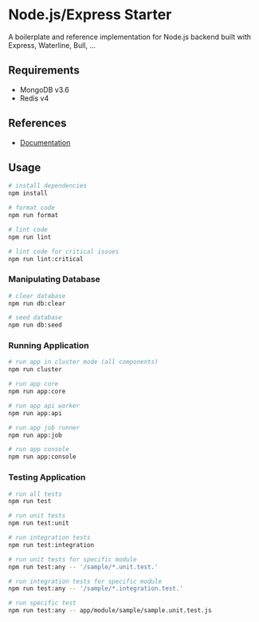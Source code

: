 # Node.js/Express Starter

A boilerplate and reference implementation for Node.js backend built with Express, Waterline, Bull, ...

## Requirements

- MongoDB v3.6
- Redis v4

## References

- [Documentation](./docs/)

## Usage

```sh
# install dependencies
npm install

# format code
npm run format

# lint code
npm run lint

# lint code for critical issues
npm run lint:critical
```

### Manipulating Database

```sh
# clear database
npm run db:clear

# seed database
npm run db:seed
```

### Running Application

```sh
# run app in cluster mode (all components)
npm run cluster

# run app core
npm run app:core

# run app api worker
npm run app:api

# run app job runner
npm run app:job

# run app console
npm run app:console
```

### Testing Application

```sh
# run all tests
npm run test

# run unit tests
npm run test:unit

# run integration tests
npm run test:integration

# run unit tests for specific module
npm run test:any -- '/sample/*.unit.test.'

# run integration tests for specific module
npm run test:any -- '/sample/*.integration.test.'

# run specific test
npm run test:any -- app/module/sample/sample.unit.test.js
```
